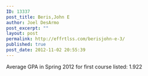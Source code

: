 ```yaml
---
ID: 13337
post_title: Beris,John E
author: Joel DesArmo
post_excerpt: ""
layout: post
permalink: http://effrtlss.com/berisjohn-e-3/
published: true
post_date: 2012-11-02 20:55:39
---
```

<p>Average GPA in Spring 2012 for first course listed: 1.922</p>